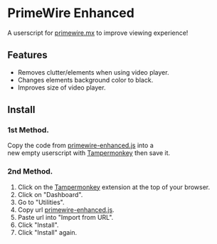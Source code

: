 # PrimeWire Enhanced
A userscript for [primewire.mx](https://primewire.mx/) to improve viewing experience!

## Features
* Removes clutter/elements when using video player.
* Changes elements background color to black.
* Improves size of video player.

## Install
### 1st Method.
Copy the code from [primewire-enhanced.js](https://raw.githubusercontent.com/OccultismCat/PrimeWire-Enhanced/main/js/primewire-enhanced.js) into a 	
new empty userscript with [Tampermonkey](https://www.tampermonkey.net/) then save it.
### 2nd Method.
1. Click on the [Tampermonkey](https://www.tampermonkey.net/) extension at the top of your browser.
2. Click on "Dashboard".
3. Go to "Utilities".
4. Copy url [primewire-enhanced.js](https://raw.githubusercontent.com/OccultismCat/PrimeWire-Enhanced/main/js/primewire-enhanced.js).
5. Paste url into "Import from URL".
6. Click "Install".
7. Click "Install" again.
